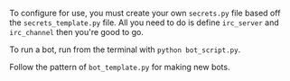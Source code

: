 To configure for use, you must create your own `secrets.py` file based off the `secrets_template.py` file. All you need to do is define `irc_server` and `irc_channel` then you're good to go.

To run a bot, run from the terminal with `python bot_script.py`.

Follow the pattern of `bot_template.py` for making new bots.
